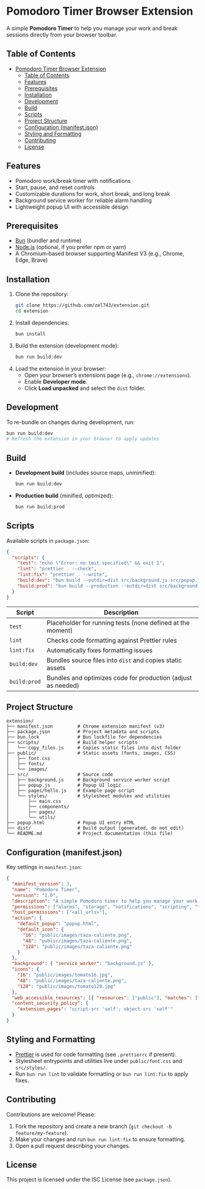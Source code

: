 # Pomodoro Timer Browser Extension

A simple **Pomodoro Timer** to help you manage your work and break sessions directly from your browser toolbar.

## Table of Contents

- [Pomodoro Timer Browser Extension](#pomodoro-timer-browser-extension)
  - [Table of Contents](#table-of-contents)
  - [Features](#features)
  - [Prerequisites](#prerequisites)
  - [Installation](#installation)
  - [Development](#development)
  - [Build](#build)
  - [Scripts](#scripts)
  - [Project Structure](#project-structure)
  - [Configuration (manifest.json)](#configuration-manifestjson)
  - [Styling and Formatting](#styling-and-formatting)
  - [Contributing](#contributing)
  - [License](#license)

## Features

- Pomodoro work/break timer with notifications
- Start, pause, and reset controls
- Customizable durations for work, short break, and long break
- Background service worker for reliable alarm handling
- Lightweight popup UI with accessible design

## Prerequisites

- [Bun](https://bun.sh/) (bundler and runtime)
- [Node.js](https://nodejs.org/) (optional, if you prefer npm or yarn)
- A Chromium‑based browser supporting Manifest V3 (e.g., Chrome, Edge, Brave)

## Installation

1. Clone the repository:
   ```sh
   git clone https://github.com/zel743/extension.git
   cd extension
   ```
2. Install dependencies:
   ```sh
   bun install
   ```
3. Build the extension (development mode):
   ```sh
   bun run build:dev
   ```
4. Load the extension in your browser:
   - Open your browser’s extensions page (e.g., `chrome://extensions`).
   - Enable **Developer mode**.
   - Click **Load unpacked** and select the `dist` folder.

## Development

To re-bundle on changes during development, run:

```sh
bun run build:dev
# Refresh the extension in your browser to apply updates
```

## Build

- **Development build** (includes source maps, unminified):
  ```sh
  bun run build:dev
  ```
- **Production build** (minified, optimized):
  ```sh
  bun run build:prod
  ```

## Scripts

Available scripts in `package.json`:

```json
{
  "scripts": {
    "test": "echo \"Error: no test specified\" && exit 1",
    "lint": "prettier . --check",
    "lint:fix": "prettier . --write",
    "build:dev": "bun build --outdir=dist src/background.js src/popup.js && bun run scripts/copy_files.js",
    "build:prod": "bun build --production --outdir=dist src/background.js src/popup.js && bun run scripts/copy_files.js"
  }
}
```

| Script       | Description                                                  |
| ------------ | ------------------------------------------------------------ |
| `test`       | Placeholder for running tests (none defined at the moment)   |
| `lint`       | Checks code formatting against Prettier rules                |
| `lint:fix`   | Automatically fixes formatting issues                        |
| `build:dev`  | Bundles source files into `dist` and copies static assets    |
| `build:prod` | Bundles and optimizes code for production (adjust as needed) |

## Project Structure

```
extension/
├── manifest.json         # Chrome extension manifest (v3)
├── package.json          # Project metadata and scripts
├── bun.lock              # Bun lockfile for dependencies
├── scripts/              # Build helper scripts
│   └── copy_files.js     # Copies static files into dist folder
├── public/               # Static assets (fonts, images, CSS)
│   ├── font.css
│   ├── fonts/
│   └── images/
├── src/                  # Source code
│   ├── background.js     # Background service worker script
│   ├── popup.js          # Popup UI logic
│   ├── pages/hello.js    # Example page script
│   └── styles/           # Stylesheet modules and utilities
│       ├── main.css
│       ├── components/
│       ├── pages/
│       └── utils/
├── popup.html            # Popup UI entry HTML
├── dist/                 # Build output (generated, do not edit)
└── README.md             # Project documentation (this file)
```

## Configuration (manifest.json)

Key settings in `manifest.json`:

```json
{
  "manifest_version": 3,
  "name": "Pomodoro Timer",
  "version": "1.0",
  "description": "A simple Pomodoro timer to help you manage your work and break times.",
  "permissions": ["alarms", "storage", "notifications", "scripting", "tabs"],
  "host_permissions": ["<all_urls>"],
  "action": {
    "default_popup": "popup.html",
    "default_icon": {
      "16": "public/images/taza-caliente.png",
      "48": "public/images/taza-caliente.png",
      "128": "public/images/taza-caliente.png"
    }
  },
  "background": { "service_worker": "background.js" },
  "icons": {
    "16": "public/images/tomato16.jpg",
    "48": "public/images/taza-caliente.png",
    "128": "public/images/tomato128.jpg"
  },
  "web_accessible_resources": [{ "resources": ["public"], "matches": ["<all_urls>"] }],
  "content_security_policy": {
    "extension_pages": "script-src 'self'; object-src 'self'"
  }
}
```

## Styling and Formatting

- [Prettier](https://prettier.io/) is used for code formatting (see `.prettierrc` if present).
- Stylesheet entrypoints and utilities live under `public/font.css` and `src/styles/`.
- Run `bun run lint` to validate formatting or `bun run lint:fix` to apply fixes.

## Contributing

Contributions are welcome! Please:

1. Fork the repository and create a new branch (`git checkout -b feature/my-feature`).
2. Make your changes and run `bun run lint:fix` to ensure formatting.
3. Open a pull request describing your changes.

## License

This project is licensed under the ISC License (see `package.json`).
